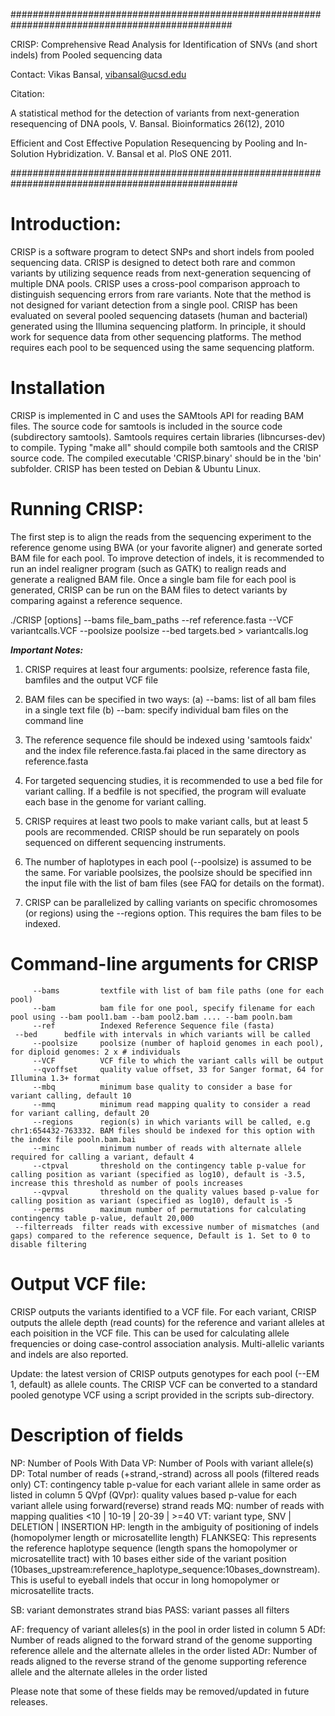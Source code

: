 ################################################################################################

CRISP: Comprehensive Read Analysis for Identification of SNVs (and short indels) from Pooled sequencing data

Contact: Vikas Bansal, vibansal@ucsd.edu

Citation: 

A statistical method for the detection of variants from next-generation resequencing of DNA pools, V. Bansal. Bioinformatics 26(12), 2010

Efficient and Cost Effective Population Resequencing by Pooling and In-Solution Hybridization. V. Bansal et al. PloS ONE 2011. 


#################################################################################################

Introduction:
=============

CRISP is a software program to detect SNPs and short indels from pooled sequencing data. CRISP is designed to detect both rare and common variants by utilizing sequence reads from next-generation sequencing of multiple DNA pools. CRISP uses a cross-pool comparison approach to distinguish sequencing errors from rare variants. Note that the method is not designed for variant detection from a single pool. CRISP has been evaluated on several pooled sequencing datasets (human and bacterial) generated using the Illumina sequencing platform. In principle, it should work for sequence data from other sequencing platforms. The method requires each pool to be sequenced using the same sequencing platform. 



Installation
=============

CRISP is implemented in C and uses the SAMtools API for reading BAM files. The source code for samtools is included in the source code (subdirectory samtools). Samtools requires certain libraries (libncurses-dev) to compile. Typing "make all" should compile both samtools and the CRISP source code. The compiled executable 'CRISP.binary' should be in the 'bin' subfolder. CRISP has been tested on Debian & Ubuntu Linux.  


Running CRISP:
=============


The first step is to align the reads from the sequencing experiment to the reference genome using BWA (or your favorite aligner) and generate sorted BAM file for each pool. To improve detection of indels, it is recommended to run an indel realigner program (such as GATK) to realign reads and generate a realigned BAM file. Once a single bam file for each pool is generated, CRISP can be run on the BAM files to detect variants by comparing against a reference sequence. 

./CRISP [options] --bams file_bam_paths --ref reference.fasta --VCF variantcalls.VCF --poolsize poolsize --bed targets.bed > variantcalls.log


***Important Notes:***

1. CRISP requires at least four arguments: poolsize, reference fasta file, bamfiles and the output VCF file
2. BAM files can be specified in two ways: 
	(a) --bams: list of all bam files in a single text file
	(b) --bam: specify individual bam files on the command line 
3. The reference sequence file should be indexed using 'samtools faidx' and the index file reference.fasta.fai placed in the same directory as reference.fasta
4. For targeted sequencing studies, it is recommended to use a bed file for variant calling. If a bedfile is not specified, the program will evaluate each base in the genome for variant calling.

4. CRISP requires at least two pools to make variant calls, but at least 5 pools are recommended. CRISP should be run separately on pools sequenced on different sequencing instruments.

5. The number of haplotypes in each pool (--poolsize) is assumed to be the same. For variable poolsizes, the poolsize should be specified inn the input file with the list of bam files (see FAQ for details on the format).
   
6. CRISP can be parallelized by calling variants on specific chromosomes (or regions) using the --regions option. This requires the bam files to be indexed. 


Command-line arguments for CRISP
================================

         --bams         textfile with list of bam file paths (one for each pool)
         --bam          bam file for one pool, specify filename for each pool using --bam pool1.bam --bam pool2.bam .... --bam pooln.bam
         --ref       	Indexed Reference Sequence file (fasta)
	 --bed		bedfile with intervals in which variants will be called
         --poolsize     poolsize (number of haploid genomes in each pool), for diploid genomes: 2 x # individuals
         --VCF       	VCF file to which the variant calls will be output 
         --qvoffset  	quality value offset, 33 for Sanger format, 64 for Illumina 1.3+ format
         --mbq       	minimum base quality to consider a base for variant calling, default 10
         --mmq       	minimum read mapping quality to consider a read for variant calling, default 20
         --regions      region(s) in which variants will be called, e.g chr1:654432-763332. BAM files should be indexed for this option with the index file pooln.bam.bai 
         --minc      	minimum number of reads with alternate allele required for calling a variant, default 4
         --ctpval    	threshold on the contingency table p-value for calling position as variant (specified as log10), default is -3.5, increase this threshold as number of pools increases
         --qvpval    	threshold on the quality values based p-value for calling position as variant (specified as log10), default is -5
         --perms     	maximum number of permutations for calculating contingency table p-value, default 20,000
	 --filterreads  filter reads with excessive number of mismatches (and gaps) compared to the reference sequence, Default is 1. Set to 0 to disable filtering 



Output VCF file:
================

CRISP outputs the variants identified to a VCF file. For each variant, CRISP outputs the allele depth (read counts) for the reference and variant alleles at each poisition in the VCF file. This can be used for calculating allele frequencies or doing case-control association analysis. Multi-allelic variants and indels are also reported.

Update: the latest version of CRISP outputs genotypes for each pool (--EM 1, default) as allele counts. The CRISP VCF can be converted to a standard pooled genotype VCF using a script provided in the scripts sub-directory. 

Description of fields
=====================

NP: Number of Pools With Data
VP: Number of Pools with variant allele(s)
DP: Total number of reads (+strand,-strand) across all pools (filtered reads only)
CT: contingency table p-value for each variant allele in same order as listed in column 5
QVpf (QVpr): quality values based p-value for each variant allele using forward(reverse) strand reads 
MQ: number of reads with mapping qualities <10 | 10-19 |  20-39 |  >=40 
VT: variant type, SNV | DELETION | INSERTION 
HP: length in the ambiguity of positioning of indels (homopolymer length or microsatellite length)
FLANKSEQ: This represents the reference haplotype sequence (length spans the homopolymer or microsatellite tract) with 10 bases either side of the variant position (10bases_upstream:reference_haplotype_sequence:10bases_downstream). This is useful to eyeball indels that occur in long homopolymer or microsatellite tracts.

SB: variant demonstrates strand bias
PASS: variant passes all filters 

AF: frequency of variant alleles(s) in the pool in order listed in column 5
ADf: Number of reads aligned to the forward strand of the genome supporting reference allele and the alternate alleles in the order listed
ADr: Number of reads aligned to the reverse strand of the genome supporting reference allele and the alternate alleles in the order listed

Please note that some of these fields may be removed/updated in future releases. 








